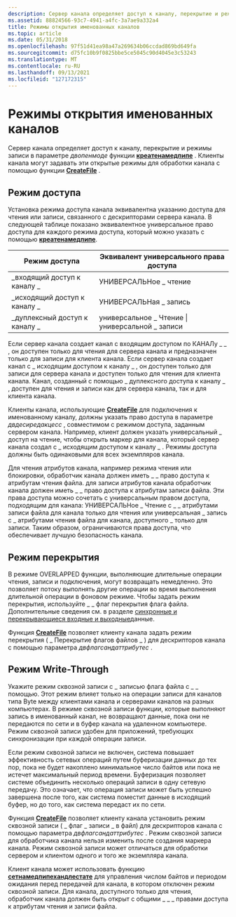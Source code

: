 ```yaml
---
description: Сервер канала определяет доступ к каналу, перекрытие и режимы записи в параметре Двопенмоде функции Креатенамедпипе. Клиенты канала могут задавать эти открытые режимы для обработки канала с помощью функции CreateFile.
ms.assetid: 88824566-93c7-4941-a4fc-3a7ae9a332a4
title: Режимы открытия именованных каналов
ms.topic: article
ms.date: 05/31/2018
ms.openlocfilehash: 97f51d41ea98a47a269634b06ccdad869bd649fa
ms.sourcegitcommit: d75fc10b9f0825bbe5ce5045c90d4045e3c53243
ms.translationtype: MT
ms.contentlocale: ru-RU
ms.lasthandoff: 09/13/2021
ms.locfileid: "127172315"
---
```

# <a name="named-pipe-open-modes"></a>Режимы открытия именованных каналов

Сервер канала определяет доступ к каналу, перекрытие и режимы записи в параметре *двопенмоде* функции [**креатенамедпипе**](/windows/desktop/api/Winbase/nf-winbase-createnamedpipea) . Клиенты канала могут задавать эти открытые режимы для обработки канала с помощью функции [**CreateFile**](/windows/desktop/api/fileapi/nf-fileapi-createfilea) .

## <a name="access-mode"></a>Режим доступа

Установка режима доступа канала эквивалентна указанию доступа для чтения или записи, связанного с дескрипторами сервера канала. В следующей таблице показано эквивалентное универсальное право доступа для каждого режима доступа, который можно указать с помощью [**креатенамедпипе**](/windows/desktop/api/Winbase/nf-winbase-createnamedpipea).



| Режим доступа            | Эквивалент универсального права доступа |
|------------------------|---------------------------------|
| \_входящий доступ к каналу \_  | УНИВЕРСАЛЬНое \_ чтение                   |
| \_исходящий доступ к каналу \_ | УНИВЕРСАЛЬНая \_ запись                  |
| \_дуплексный доступ к каналу \_   | универсальное \_ Чтение \| универсальной \_ записи |



 

Если сервер канала создает канал с входящим доступом по КАНАЛу \_ \_ , он доступен только для чтения для сервера канала и предназначен только для записи для клиента канала. Если сервер канала создает канал с \_ исходящим доступом к каналу \_ , он доступен только для записи для сервера канала и доступен только для чтения для клиента канала. Канал, созданный с помощью \_ дуплексного доступа к каналу \_ , доступен для чтения и записи как для сервера канала, так и для клиента канала.

Клиенты канала, использующие [**CreateFile**](/windows/desktop/api/fileapi/nf-fileapi-createfilea) для подключения к именованному каналу, должны указать право доступа в параметре *двдесиредакцесс* , совместимом с режимом доступа, заданным сервером канала. Например, клиент должен указать универсальный \_ доступ на чтение, чтобы открыть маркер для канала, который сервер канала создал с \_ исходящим доступом к каналу \_ . Режимы доступа должны быть одинаковыми для всех экземпляров канала.

Для чтения атрибутов канала, например режима чтения или блокировки, обработчик канала должен иметь \_ \_ право доступа к атрибутам чтения файла. для записи атрибутов канала обработчик канала должен иметь \_ \_ право доступа к атрибутам записи файла. Эти права доступа можно сочетать с универсальным правом доступа, подходящим для канала: УНИВЕРСАЛЬНое \_ Чтение с \_ \_ атрибутами записи файла для канала только для чтения или универсальная \_ запись с \_ атрибутами чтения файла для канала, доступного \_ только для записи. Таким образом, ограничиваются права доступа, что обеспечивает лучшую безопасность канала.

## <a name="overlapped-mode"></a>Режим перекрытия

В режиме OVERLAPPED функции, выполняющие длительные операции чтения, записи и подключения, могут возвращать немедленно. Это позволяет потоку выполнять другие операции во время выполнения длительной операции в фоновом режиме. Чтобы задать режим перекрытия, используйте \_ \_ флаг перекрытия флага файла. Дополнительные сведения см. в разделе [синхронные и перекрывающиеся входные и выходные](synchronous-and-overlapped-input-and-output.md)данные.

Функция [**CreateFile**](/windows/desktop/api/fileapi/nf-fileapi-createfilea) позволяет клиенту канала задать режим перекрытия ( \_ Перекрытие флагов файлов \_ ) для дескрипторов канала с помощью параметра *двфлагсандаттрибутес* .

## <a name="write-through-mode"></a>Режим Write-Through

Укажите режим сквозной записи с \_ записью флага файла с \_ \_ помощью. Этот режим влияет только на операции записи для каналов типа Byte между клиентами канала и серверами каналов на разных компьютерах. В режиме сквозной записи функции, которые выполняют запись в именованный канал, не возвращают данные, пока они не передаются по сети и в буфер канала на удаленном компьютере. Режим сквозной записи удобен для приложений, требующих синхронизации при каждой операции записи.

Если режим сквозной записи не включен, система повышает эффективность сетевых операций путем буферизации данных до тех пор, пока не будет накоплено минимальное число байтов или пока не истечет максимальный период времени. Буферизация позволяет системе объединить несколько операций записи в одну сетевую передачу. Это означает, что операция записи может быть успешно завершена после того, как система поместит данные в исходящий буфер, но до того, как система передаст их по сети.

Функция [**CreateFile**](/windows/desktop/api/fileapi/nf-fileapi-createfilea) позволяет клиенту канала установить режим сквозной записи ( \_ флаг \_ записи \_ в файл) для дескрипторов канала с помощью параметра *двфлагсандаттрибутес* . Режим сквозной записи для обработчика канала нельзя изменить после создания маркера канала. Режим сквозной записи может отличаться для обработки сервером и клиентом одного и того же экземпляра канала.

Клиент канала может использовать функцию [**сетнамедпипехандлестате**](/windows/win32/api/namedpipeapi/nf-namedpipeapi-setnamedpipehandlestate) для управления числом байтов и периодом ожидания перед передачей для канала, в котором отключен режим сквозной записи. Для канала, доступного только для чтения, обработчик канала должен быть открыт с общими \_ \_ \_ правами доступа к атрибутам чтения и записи файла.

 

 
